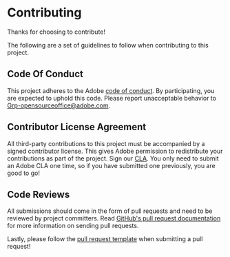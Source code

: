 # Contributing

Thanks for choosing to contribute!

The following are a set of guidelines to follow when contributing to this project.

## Code Of Conduct

This project adheres to the Adobe [code of conduct](CODE_OF_CONDUCT.md). By participating, you are expected to uphold this code. Please report unacceptable behavior to Grp-opensourceoffice@adobe.com.

## Contributor License Agreement

All third-party contributions to this project must be accompanied by a signed contributor license. This gives Adobe permission to redistribute your contributions as part of the project. Sign our [CLA](http://opensource.adobe.com/cla.html). You only need to submit an Adobe CLA one time, so if you have submitted one previously, you are good to go!

## Code Reviews

All submissions should come in the form of pull requests and need to be reviewed by project committers. Read [GitHub's pull request documentation](https://help.github.com/articles/about-pull-requests/) for more information on sending pull requests.

Lastly, please follow the [pull request template](PULL_REQUEST_TEMPLATE.md) when submitting a pull request!
